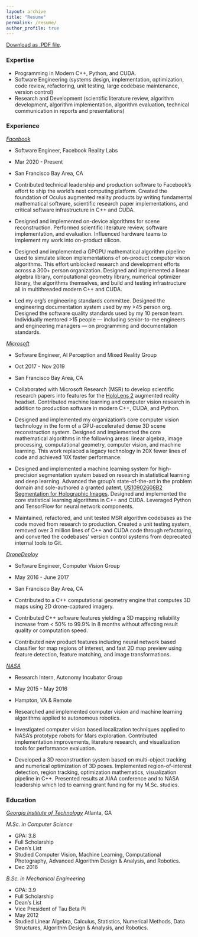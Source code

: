 ```yaml
---
layout: archive
title: "Resume"
permalink: /resume/
author_profile: true
---
```


[Download as .PDF file](/content/resume.pdf).

### Expertise

* Programming in Modern C++, Python, and CUDA. 
* Software Engineering (systems design, implementation, optimization, code review, refactoring, unit testing, large codebase maintenance, version control)
* Research and Development (scientific literature review, algorithm development, algorithm implementation, algorithm evaluation, technical communication in reports and presentations)

### Experience

*[Facebook](tech.fb.com/ar-vr/)*                  	                
* Software Engineer, Facebook Reality Labs                             
* Mar 2020 - Present
* San Francisco Bay Area, CA

* Contributed technical leadership and production software to Facebook’s effort to ship the world’s next computing platform. Created the foundation of Oculus augmented reality products by writing fundamental mathematical software, scientific research paper implementations, and critical software infrastructure in C++ and CUDA. 
* Designed and implemented on-device algorithms for scene reconstruction. Performed scientific literature review, software implementation, and evaluation. Influenced hardware teams to implement my work into on-product silicon.
* Designed and implemented a GPGPU mathematical algorithm pipeline used to simulate silicon implementations of on-product computer vision algorithms. This effort unblocked research and development efforts across a 300+ person organization. Designed and implemented a linear algebra library, computational geometry library, numerical optimizer library, the algorithms themselves, and build and testing infrastructure all in multithreaded modern C++ and CUDA.
* Led my org’s engineering standards committee. Designed the engineering documentation system used by my >45 person org. Designed the software quality standards used by my 10 person team. Individually mentored >15 people — including senior-to-me engineers and engineering managers — on programming and documentation standards.

*[Microsoft](microsoft.com/en-us/mixed-reality)*                     
* Software Engineer, AI Perception and Mixed Reality Group                  
* Oct 2017 - Nov 2019
* San Francisco Bay Area, CA

* Collaborated with Microsoft Research (MSR) to develop scientific research papers into features for the [HoloLens 2](https://www.microsoft.com/en-us/hololens/buy) augmented reality headset. Contributed machine learning and computer vision research in addition to production software in modern C++, CUDA, and Python.
* Designed and implemented my organization’s core computer vision technology in the form of a GPU-accelerated dense 3D scene reconstruction system. Designed and implemented the core mathematical algorithms in the following areas: linear algebra, image processing, computational geometry, computer vision, and machine learning. This work replaced a legacy technology in 20X fewer lines of code and achieved 10X faster performance.
* Designed and implemented a machine learning system for high-precision segmentation system based on research in statistical learning and deep learning. Advanced the group’s state-of-the-art in the problem domain and sole-authored a granted patent, [US10902608B2 Segmentation for Holographic Images](https://patents.google.com/patent/US10902608B2). Designed and implemented the core statistical learning algorithms in C++ and CUDA. Leveraged Python and TensorFlow for neural network components.
* Maintained, refactored, and unit tested MSR algorithm codebases as the code moved from research to production. Created a unit testing system, removed over 3 million lines of C++ and CUDA code through refactoring, and converted the codebases’ version control systems from deprecated internal tools to Git.

*[DroneDeploy](dronedeploy.com)*                                    
* Software Engineer, Computer Vision Group                                            
* May 2016 - June 2017
* San Francisco Bay Area, CA

* Contributed to a C++ computational geometry engine that computes 3D maps using 2D drone-captured imagery.
* Contributed C++ software features yielding a 3D mapping reliability increase from < 50% to 99.9% in 8 months without affecting result quality or computation speed.
* Contributed new product features including neural network based classifier for map regions of interest, and fast 2D map preview using feature detection, feature matching, and image transformations.

*[NASA](nasa.gov)*                          
* Research Intern, Autonomy Incubator Group                
* May 2015 - May 2016
* Hampton, VA & Remote

* Researched and implemented computer vision and machine learning algorithms applied to autonomous robotics.
* Investigated computer vision based localization techniques applied to NASA’s prototype robots for Mars exploration. Contributed implementation improvements, literature research, and visualization tools for performance evaluation.
* Developed a 3D reconstruction system based on multi-object tracking and numerical optimization of 3D poses. Implemented region-of-interest detection, region tracking, optimization mathematics, visualization pipeline in C++. Presented results at AIAA conference and to NASA leadership which led to earning grant funding for my M.Sc. studies.

### Education
*[Georgia Institute of Technology](cc.gatech.edu)*
Atlanta, GA

*M.Sc. in Computer Science*
* GPA: 3.8
* Full Scholarship
* Dean’s List
* Studied Computer Vision, Machine Learning, Computational Photography, Advanced Algorithm Design & Analysis, and Robotics.
* Dec 2016

*B.Sc. in Mechanical Engineering*
* GPA: 3.9
* Full Scholarship
* Dean’s List
* Vice President of Tau Beta Pi
* May 2012
* Studied Linear Algebra, Calculus, Statistics, Numerical Methods, Data Structures, Algorithm Design & Analysis, and Robotics.
